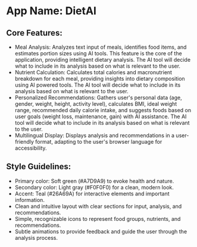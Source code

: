 # **App Name**: DietAI

## Core Features:

- Meal Analysis: Analyzes text input of meals, identifies food items, and estimates portion sizes using AI tools. This feature is the core of the application, providing intelligent dietary analysis. The AI tool will decide what to include in its analysis based on what is relevant to the user.
- Nutrient Calculation: Calculates total calories and macronutrient breakdown for each meal, providing insights into dietary composition using AI powered tools. The AI tool will decide what to include in its analysis based on what is relevant to the user.
- Personalized Recommendations: Gathers user's personal data (age, gender, weight, height, activity level), calculates BMI, ideal weight range, recommended daily calorie intake, and suggests foods based on user goals (weight loss, maintenance, gain) with AI assistance. The AI tool will decide what to include in its analysis based on what is relevant to the user.
- Multilingual Display: Displays analysis and recommendations in a user-friendly format, adapting to the user's browser language for accessibility.

## Style Guidelines:

- Primary color: Soft green (#A7D9A9) to evoke health and nature.
- Secondary color: Light gray (#F0F0F0) for a clean, modern look.
- Accent: Teal (#26A69A) for interactive elements and important information.
- Clean and intuitive layout with clear sections for input, analysis, and recommendations.
- Simple, recognizable icons to represent food groups, nutrients, and recommendations.
- Subtle animations to provide feedback and guide the user through the analysis process.
